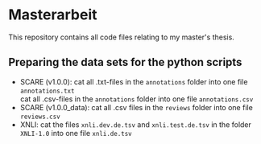 # Masterarbeit

This repository contains all code files relating to my master's thesis.

## Preparing the data sets for the python scripts

- SCARE (v1.0.0): cat all .txt-files in the `annotations` folder into one file `annotations.txt`  
                  cat all .csv-files in the `annotations` folder into one file `annotations.csv`
- SCARE (v1.0.0_data): cat all .csv files in the `reviews` folder into one file `reviews.csv`
- XNLI: cat the files `xnli.dev.de.tsv` and `xnli.test.de.tsv` in the folder `XNLI-1.0` into one file `xnli.de.tsv`
